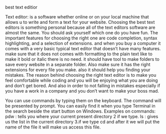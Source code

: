 best text editior

Text editor: is a software whether online or on your local machine that allows u to write and form a text for your website. Choosing the best text editors is something personal because all of the text editors software are almost the same. You should ask yourself which one do you have fun. The important features for choosing the right one are code completion, syntax highlighting, and a selection of extensions. and when you buy a computer it comes with a very basic typical text editor that doesn’t have many features. make sure that it does not comes with formatting to the plain text like to make it bold or italic there is no need. it should have tool to make folders to save every website in a separate folder. Also make sure it has the right extensions for every file you make. also it should help you finding your mistakes. The reason behind choosing the right text editor is to make you feel comfortable while coding and you will be enjoying what you are doing and don’t get bored. And also in order to not falling in mistakes especially if you have a work in a company and you don’t want to make your boss mad.

You can use commands by typing them on the keyboard. The command will be presented by prompt. You can easily find it when you type Terminal in the search beside the start button on Windows. Examples on commands: pdw : tells you where your current present directory 2 if we type. ls : gives us the list in the current directory 3.if we type cd and after it we will put the name of the file it will make us access this file.
